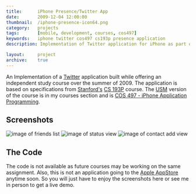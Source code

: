 ```yaml
---
title: 		iPhone Presence/Twitter App
date: 		2009-12-04 12:00:00
thumbnail: 	/iphone-presence-icon64.png
category: 	projects
tags: 		[mobile, development, courses, cos497]
keywords: 	iphone twitter cos497 cs193p presence application
description: Implementation of Twitter application for iPhone as part of COS497 course

layout: 	project
archive:	true
---
```

An Implementation of a <a href="http://twitter.com">Twitter</a> application built while offering an independent study course over the summer of 2009. The application is based on specifications from <a href="http://stanford.edu">Stanford's</a> <a href="http://www.stanford.edu/class/cs193p/">CS 193P</a> course. The <a href="http://usm.maine.edu">USM</a> version of the course is in my courses section and is <a href="{{site.baseurl}}/cos497">COS 497 - iPhone Application Programming</a>.

## Screenshots

![image of friends list]({{site.asseturl}}/iphone-presence-friends-medium.png)
![image of status view]({{site.asseturl}}/iphone-presence-status-medium.png)
![image of contact add view]({{site.asseturl}}/iphone-presence-contact-medium.png)

## The Code

The code is not available as future courses may be working on the same assignment. Also, this is not an application going to the <a href="http://apple.com/store">Apple AppStore</a> anytime soon. So you will just have to enjoy the screenshots here or see me in person to get a live demo.


